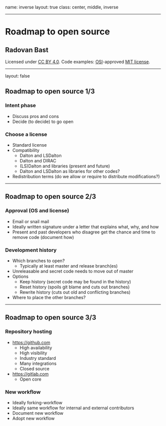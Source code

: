 name: inverse
layout: true
class: center, middle, inverse

---

# Roadmap to open source

## Radovan Bast

Licensed under [CC BY 4.0](https://creativecommons.org/licenses/by/4.0/).
Code examples: [OSI](http://opensource.org)-approved [MIT license](http://opensource.org/licenses/mit-license.html).

---

layout: false

## Roadmap to open source 1/3

### Intent phase

- Discuss pros and cons
- Decide (to decide) to go open

### Choose a license

- Standard license
- Compatibility
    - Dalton and LSDalton
    - Dalton and DIRAC
    - (LS)Dalton and libraries (present and future)
    - Dalton and LSDalton as libraries for other codes?
- Redistribution terms (do we allow or require to distribute modifications?)

---

## Roadmap to open source 2/3

### Approval (OS and license)

- Email or snail mail
- Ideally written signature under a letter that explains what, why, and how
- Present and past developers who disagree
  get the chance and time to remove code (document how)

### Development history

- Which branches to open?
    - Typically at least master and release branch(es)
- Unreleasable and secret code needs to move out of master
- Options
    - Keep history (secret code may be found in the history)
    - Reset history (spoils git blame and cuts out branches)
    - Rewrite history (cuts out old and conflicting branches)
- Where to place the other branches?

---

## Roadmap to open source 3/3

### Repository hosting

- https://github.com
    - High availability
    - High visibility
    - Industry standard
    - Many integrations
    - Closed source
- https://gitlab.com
    - Open core

### New workflow

- Ideally forking-workflow
- Ideally same workflow for internal and external contributors
- Document new workflow
- Adopt new workflow
